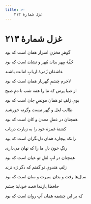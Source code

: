 ```yaml
---
title: >-
    غزل شمارهٔ ۲۱۳
---
```

# غزل شمارهٔ ۲۱۳

<div class="b" id="bn1"><div class="m1"><p>گوهرِ مخزنِ اسرار همان است که بود</p></div>
<div class="m2"><p>حُقِّهٔ مِهر بدان مُهر و نشان است که بود</p></div></div>
<div class="b" id="bn2"><div class="m1"><p>عاشقان زُمرهٔ اربابِ امانت باشند</p></div>
<div class="m2"><p>لاجرم چشمِ گهربار همان است که بود</p></div></div>
<div class="b" id="bn3"><div class="m1"><p>از صبا پرس که ما را همه شب تا دمِ صبح</p></div>
<div class="m2"><p>بویِ زلفِ تو همان مونسِ جان است که بود</p></div></div>
<div class="b" id="bn4"><div class="m1"><p>طالب لعل و گهر نیست وگرنه خورشید</p></div>
<div class="m2"><p>همچنان در عملِ معدن و کان است که بود</p></div></div>
<div class="b" id="bn5"><div class="m1"><p>کشتهٔ غمزهٔ خود را به زیارت دریاب</p></div>
<div class="m2"><p>زانکه بیچاره همان دل‌نگران است که بود</p></div></div>
<div class="b" id="bn6"><div class="m1"><p>رنگِ خونِ دلِ ما را که نهان می‌داری</p></div>
<div class="m2"><p>همچنان در لبِ لعلِ تو عیان است که بود</p></div></div>
<div class="b" id="bn7"><div class="m1"><p>زلفِ هندویِ تو گفتم که دگر رَه نزند</p></div>
<div class="m2"><p>سال‌ها رفت و بدان سیرت و سان است که بود</p></div></div>
<div class="b" id="bn8"><div class="m1"><p>حافظا بازنما قصه خونابهٔ چشم</p></div>
<div class="m2"><p>که بر این چشمه همان آبِ روان است که بود</p></div></div>
